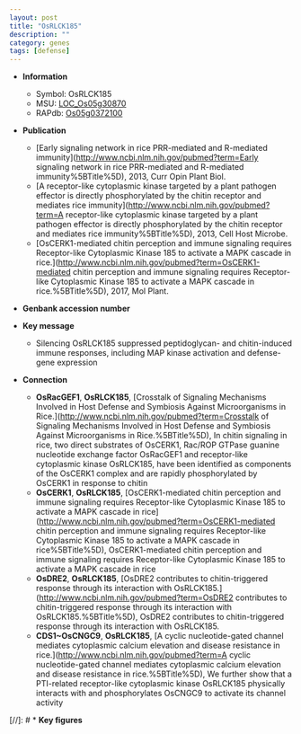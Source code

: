 ```yaml
---
layout: post
title: "OsRLCK185"
description: ""
category: genes
tags: [defense]
---
```


* **Information**  
    + Symbol: OsRLCK185  
    + MSU: [LOC_Os05g30870](http://rice.uga.edu/cgi-bin/ORF_infopage.cgi?orf=LOC_Os05g30870)  
    + RAPdb: [Os05g0372100](https://rapdb.dna.affrc.go.jp/locus/?name=Os05g0372100)  

* **Publication**  
    + [Early signaling network in rice PRR-mediated and R-mediated immunity](http://www.ncbi.nlm.nih.gov/pubmed?term=Early signaling network in rice PRR-mediated and R-mediated immunity%5BTitle%5D), 2013, Curr Opin Plant Biol.
    + [A receptor-like cytoplasmic kinase targeted by a plant pathogen effector is directly phosphorylated by the chitin receptor and mediates rice immunity](http://www.ncbi.nlm.nih.gov/pubmed?term=A receptor-like cytoplasmic kinase targeted by a plant pathogen effector is directly phosphorylated by the chitin receptor and mediates rice immunity%5BTitle%5D), 2013, Cell Host Microbe.
    + [OsCERK1-mediated chitin perception and immune signaling requires Receptor-like Cytoplasmic Kinase 185 to activate a MAPK cascade in rice.](http://www.ncbi.nlm.nih.gov/pubmed?term=OsCERK1-mediated chitin perception and immune signaling requires Receptor-like Cytoplasmic Kinase 185 to activate a MAPK cascade in rice.%5BTitle%5D), 2017, Mol Plant.

* **Genbank accession number**  

* **Key message**  
    + Silencing OsRLCK185 suppressed peptidoglycan- and chitin-induced immune responses, including MAP kinase activation and defense-gene expression

* **Connection**  
    + __OsRacGEF1__, __OsRLCK185__, [Crosstalk of Signaling Mechanisms Involved in Host Defense and Symbiosis Against Microorganisms in Rice.](http://www.ncbi.nlm.nih.gov/pubmed?term=Crosstalk of Signaling Mechanisms Involved in Host Defense and Symbiosis Against Microorganisms in Rice.%5BTitle%5D), In chitin signaling in rice, two direct substrates of OsCERK1, Rac/ROP GTPase guanine nucleotide exchange factor OsRacGEF1 and receptor-like cytoplasmic kinase OsRLCK185, have been identified as components of the OsCERK1 complex and are rapidly phosphorylated by OsCERK1 in response to chitin
    + __OsCERK1__, __OsRLCK185__, [OsCERK1-mediated chitin perception and immune signaling requires Receptor-like Cytoplasmic Kinase 185 to activate a MAPK cascade in rice](http://www.ncbi.nlm.nih.gov/pubmed?term=OsCERK1-mediated chitin perception and immune signaling requires Receptor-like Cytoplasmic Kinase 185 to activate a MAPK cascade in rice%5BTitle%5D), OsCERK1-mediated chitin perception and immune signaling requires Receptor-like Cytoplasmic Kinase 185 to activate a MAPK cascade in rice
    + __OsDRE2__, __OsRLCK185__, [OsDRE2 contributes to chitin-triggered response through its interaction with OsRLCK185.](http://www.ncbi.nlm.nih.gov/pubmed?term=OsDRE2 contributes to chitin-triggered response through its interaction with OsRLCK185.%5BTitle%5D), OsDRE2 contributes to chitin-triggered response through its interaction with OsRLCK185.
    + __CDS1~OsCNGC9__, __OsRLCK185__, [A cyclic nucleotide-gated channel mediates cytoplasmic calcium elevation and disease resistance in rice.](http://www.ncbi.nlm.nih.gov/pubmed?term=A cyclic nucleotide-gated channel mediates cytoplasmic calcium elevation and disease resistance in rice.%5BTitle%5D),  We further show that a PTI-related receptor-like cytoplasmic kinase OsRLCK185 physically interacts with and phosphorylates OsCNGC9 to activate its channel activity

[//]: # * **Key figures**  


